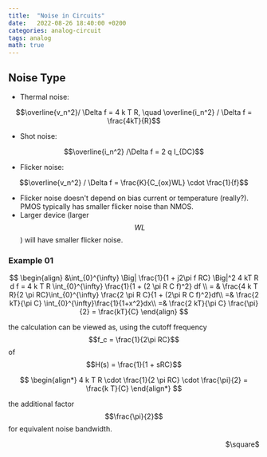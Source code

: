 ```yaml
---
title:  "Noise in Circuits"
date:   2022-08-26 18:40:00 +0200
categories: analog-circuit
tags: analog
math: true
---
```


## Noise Type

- Thermal noise:

$$\overline{v_n^2}/ \Delta f = 4 k T R, \quad \overline{i_n^2} / \Delta f = \frac{4kT}{R}$$

- Shot noise:

$$\overline{i_n^2} /\Delta f = 2 q I_{DC}$$

- Flicker noise:

$$\overline{v_n^2} / \Delta f = \frac{K}{C_{ox}WL} \cdot \frac{1}{f}$$

- Flicker noise doesn't depend on bias current or temperature (really?). PMOS typically has smaller flicker noise than NMOS.
- Larger device (larger $$WL$$) will have smaller flicker noise.

### Example 01

$$
\begin{align}
    &\int_{0}^{\infty} \Big| \frac{1}{1 + j2\pi f RC} \Big|^2 4 kT R d f = 4 k T R \int_{0}^{\infty} \frac{1}{1 + (2 \pi R C f)^2} df \\
    = & \frac{4 k T R}{2 \pi RC}\int_{0}^{\infty} \frac{2 \pi R C}{1 + (2\pi R C f)^2}df\\
    =& \frac{2 kT}{\pi C} \int_{0}^{\infty}\frac{1}{1+x^2}dx\\
    =& \frac{2 kT}{\pi C} \frac{\pi}{2} = \frac{kT}{C}
\end{align}
$$

the calculation can be viewed as, using the cutoff frequency $$f_c = \frac{1}{2\pi RC}$$ of $$H(s) = \frac{1}{1 + sRC}$$

$$
\begin{align*}
    4 k T R \cdot \frac{1}{2 \pi RC} \cdot \frac{\pi}{2} = \frac{k T}{C}
\end{align*}
$$

the additional factor $$\frac{\pi}{2}$$ for equivalent noise bandwidth.

<p style="text-align: right"> $\square$ </p>
